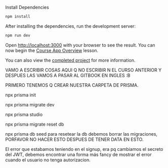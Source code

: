 Install Dependencies

```bash
npm install
```

After installing the dependencies, run the development server:

```bash
npm run dev
```

Open [http://localhost:3000](http://localhost:3000) with your browser to see the result. You can now begin the [Course App Overview](https://frontendmasters.com/courses/fullstack-app-next/course-app-overview/) lesson.

You can also view the [completed project](https://github.com/Hendrixer/fullstack-music) for more information.



VAMO A ESCRIBIR COSAS AQUI Q NO ESCRIBIR N EL CURSO ANTERIOR Y DESPUES LAS VAMOS A PASAR AL GITBOOK EN INGLES :B

PRIMERO TENEMOS Q CREAR NUESTRA CARPETA DE PRISMA.

npx prisma init

npx prisma migrate dev

npx prisma studio

npx prisma migrate reset db

npx prisma db seed
para resetear la db debemos borrar las migraciones, PORFAVOR NO HACER ESTO DESPUES DE TENER DATA EN ESTO.


El error que estabamos teniendo en el signup, era pq cambiamos el secreto del JWT, debemos encontrar una forma más fancy de mostrar el error cuando el usuario no tenga autorizacion.